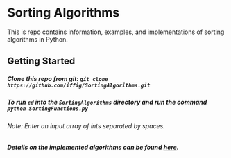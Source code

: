 # Sorting Algorithms

This is repo contains information, examples, and implementations of sorting algorithms in Python. 

## Getting Started

##### Clone this repo from git: `git clone https://github.com/iffig/SortingAlgorithms.git`


##### To run `cd` into the `SortingAlgorithms` directory and run the command `python SortingFunctions.py`

###### *Note: Enter an input array of ints separated by spaces.*


##### Details on the implemented algorithms can be found [here](https://github.com/iffig/SortingAlgorithms/blob/master/sorting-algorithms.md).
